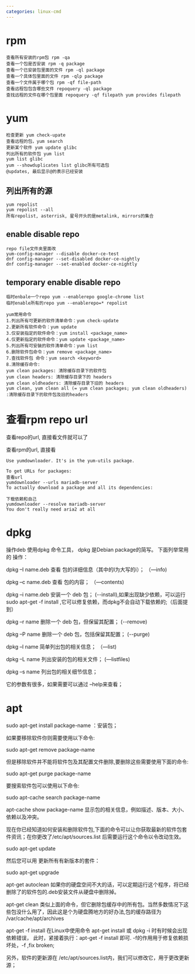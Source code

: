 ```yaml
---
categories: linux-cmd
---
```


# rpm
```
查看所有安装的rpm包 rpm -qa
查看一个包是否安装 rpm -q package
查看一个已安装包里面的文件 rpm -ql package
查看一个具体包里面的文件 rpm -qlp package
查看一个文件属于哪个包 rpm -qf file-path
查看远程包包含哪些文件 repoquery -ql package
查找远程的文件在哪个包里面 repoquery -qf filepath yum provides filepath
```

# yum
```
检查更新 yum check-upate
查看远程的包，yum search
更新某个软件 yum update glibc
列出所有的软件包 yum list
yum list glibc
yum --showduplicates list glibc所有可选包
@updates, 最后显示@的表示已经安装
```

## 列出所有的源
```
yum repolist
yum repolist --all
所有repolist, asterrisk, 星号开头的是metalink, mirrors的集合
```

## enable disable repo
```
repo file文件夹里面改
yum-config-manager --disable docker-ce-test
dnf config-manager --set-disabled docker-ce-nightly
dnf config-manager --set-enabled docker-ce-nightly
```

## temporary enable disable repo
```
临时enbale一个repo yum --enablerepo google-chrome list
临时enable所有的repo yum --enablerepo=* repolist
```

```
yum常用命令
1.列出所有可更新的软件清单命令：yum check-update
2.更新所有软件命令：yum update
3.仅安装指定的软件命令：yum install <package_name>
4.仅更新指定的软件命令：yum update <package_name>
5.列出所有可安裝的软件清单命令：yum list
6.删除软件包命令：yum remove <package_name>
7.查找软件包 命令：yum search <keyword>
8.清除缓存命令:
yum clean packages: 清除缓存目录下的软件包
yum clean headers: 清除缓存目录下的 headers
yum clean oldheaders: 清除缓存目录下旧的 headers
yum clean, yum clean all (= yum clean packages; yum clean oldheaders) :清除缓存目录下的软件包及旧的headers

```
# 查看rpm repo url

查看repo的url, 直接看文件就可以了

查看rpm的url, 直接看
```
Use yumdownloader. It's in the yum-utils package.

To get URLs for packages:
查看url
yumdownloader --urls mariadb-server
To actually download a package and all its dependencies:

下载依赖和自己
yumdownloader --resolve mariadb-server
You don't really need aria2 at all
```

# dpkg

操作deb 使用dpkg 命令工具， dpkg 是Debian package的简写。 下面列举常用的 操作：

dpkg –I name.deb  查看 包的详细信息（其中的I为大写的i）；  （—info)

dpkg –c name.deb  查看 包的内容；  （—contents)

dpkg –i name.deb  安装一个 deb 包；     (--install),如果出现缺少依赖，可以运行 sudo apt-get -f install ,它可以修复依赖，而dpkg不会自动下载依赖的;（后面提到）

dpkg –r name       删除一个 deb 包，但保留其配置；   (--remove)

dpkg –P name       删除一个 deb 包，包括保留其配置；    (--purge)

dpkg –l name        简单列出包的相关信息；       （—list)

dpkg –L name        列出安装的包的相关文件；     (—listfiles)

dpkg –s name       列出包的相关细节信息；

它的参数有很多，如果需要可以通过 –help来查看；

# apt

sudo apt-get install package-name  ：安装包；

如果要移除软件你则需要使用以下命令:

sudo apt-get remove package-name

但是移除软件并不能将软件包及其配置文件删除,要删除这些需要使用下面的命令:

sudo apt-get purge package-name

要搜索软件包可以使用以下命令:

sudo apt-cache search package-name

apt-cache show package-name   显示包的相关信息，例如描述、版本、大小、依赖以及冲突。

现在你已经知道如何安装和删除软件包,下面的命令可以让你获取最新的软件包套件资讯；在你更改了/etc/apt/sources.list 后需要运行这个命令以令改动生效。

sudo apt-get update

然后您可以用  更新所有有新版本的套件：

sudo apt-get upgrade

apt-get autoclean  如果你的硬盘空间不大的话，可以定期运行这个程序，将已经删除了的软件包的.deb安装文件从硬盘中删除掉。

apt-get clean      类似上面的命令，但它删除包缓存中的所有包。当然多数情况下这些包没什么用了，因此这是个为硬盘腾地方的好办法,包的缓存路径为 /var/cache/apt/archives

apt-get -f install   在Linux中使用命令 apt-get install 或 dpkg -i 时有时候会出现依赖错误， 此时，紧接着执行：apt-get -f install 即可. -f的作用用于修复依赖损坏处，-f ,fix broken;

另外，软件的更新源在 /etc/apt/sources.list内，我们可以修改它，用于更改更新源；

